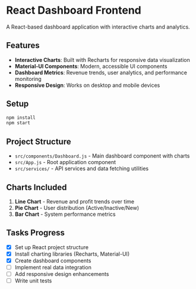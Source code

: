 # React Dashboard Frontend

A React-based dashboard application with interactive charts and analytics.

## Features

- **Interactive Charts**: Built with Recharts for responsive data visualization
- **Material-UI Components**: Modern, accessible UI components
- **Dashboard Metrics**: Revenue trends, user analytics, and performance monitoring
- **Responsive Design**: Works on desktop and mobile devices

## Setup

```bash
npm install
npm start
```

## Project Structure

- `src/components/Dashboard.js` - Main dashboard component with charts
- `src/App.js` - Root application component
- `src/services/` - API services and data fetching utilities

## Charts Included

1. **Line Chart** - Revenue and profit trends over time
2. **Pie Chart** - User distribution (Active/Inactive/New)
3. **Bar Chart** - System performance metrics

## Tasks Progress

- [x] Set up React project structure
- [x] Install charting libraries (Recharts, Material-UI)
- [x] Create dashboard components
- [ ] Implement real data integration
- [ ] Add responsive design enhancements
- [ ] Write unit tests